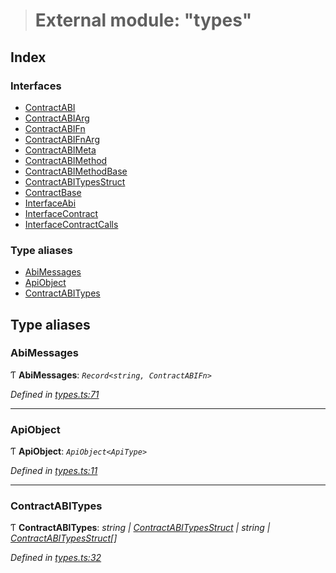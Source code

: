 > # External module: "types"

## Index

### Interfaces

* [ContractABI](../interfaces/_types_.contractabi.md)
* [ContractABIArg](../interfaces/_types_.contractabiarg.md)
* [ContractABIFn](../interfaces/_types_.contractabifn.md)
* [ContractABIFnArg](../interfaces/_types_.contractabifnarg.md)
* [ContractABIMeta](../interfaces/_types_.contractabimeta.md)
* [ContractABIMethod](../interfaces/_types_.contractabimethod.md)
* [ContractABIMethodBase](../interfaces/_types_.contractabimethodbase.md)
* [ContractABITypesStruct](../interfaces/_types_.contractabitypesstruct.md)
* [ContractBase](../interfaces/_types_.contractbase.md)
* [InterfaceAbi](../interfaces/_types_.interfaceabi.md)
* [InterfaceContract](../interfaces/_types_.interfacecontract.md)
* [InterfaceContractCalls](../interfaces/_types_.interfacecontractcalls.md)

### Type aliases

* [AbiMessages](_types_.md#abimessages)
* [ApiObject](_types_.md#apiobject)
* [ContractABITypes](_types_.md#contractabitypes)

## Type aliases

###  AbiMessages

Ƭ **AbiMessages**: *`Record<string, ContractABIFn>`*

*Defined in [types.ts:71](https://github.com/polkadot-js/api/blob/9bd5c09/packages/api-contract/src/types.ts#L71)*

___

###  ApiObject

Ƭ **ApiObject**: *`ApiObject<ApiType>`*

*Defined in [types.ts:11](https://github.com/polkadot-js/api/blob/9bd5c09/packages/api-contract/src/types.ts#L11)*

___

###  ContractABITypes

Ƭ **ContractABITypes**: *string | [ContractABITypesStruct](../interfaces/_types_.contractabitypesstruct.md) | string | [ContractABITypesStruct](../interfaces/_types_.contractabitypesstruct.md)[]*

*Defined in [types.ts:32](https://github.com/polkadot-js/api/blob/9bd5c09/packages/api-contract/src/types.ts#L32)*